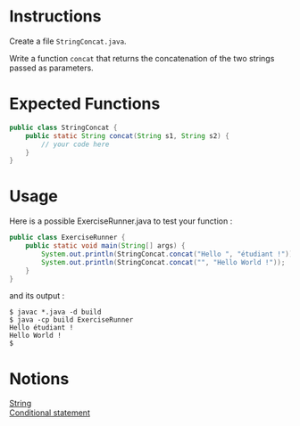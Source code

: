 # Instructions

Create a file `StringConcat.java`.

Write a function `concat` that returns the concatenation of the two strings passed as parameters.

# Expected Functions
```java
public class StringConcat {
    public static String concat(String s1, String s2) {
        // your code here
    }
}
```

# Usage

Here is a possible ExerciseRunner.java to test your function : 
```java
public class ExerciseRunner {
    public static void main(String[] args) {
        System.out.println(StringConcat.concat("Hello ", "étudiant !"));
        System.out.println(StringConcat.concat("", "Hello World !"));
    }
}
```

and its output :
```shell
$ javac *.java -d build
$ java -cp build ExerciseRunner 
Hello étudiant !
Hello World !
$ 
```

# Notions
[String](https://docs.oracle.com/en/java/javase/17/docs/api/java.base/java/lang/String.html)  
[Conditional statement](https://docs.oracle.com/javase/tutorial/java/nutsandbolts/if.html)